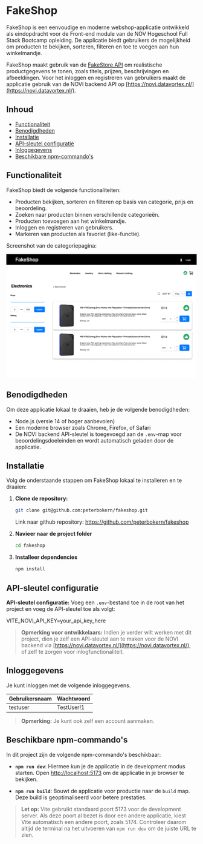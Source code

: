 # FakeShop

FakeShop is een eenvoudige en moderne webshop-applicatie ontwikkeld als eindopdracht voor de Front-end module van de NOV Hogeschool Full Stack Bootcamp opleiding. De applicatie biedt gebruikers de mogelijkheid om producten te bekijken, sorteren, filteren en toe te voegen aan hun winkelmandje.

FakeShop maakt gebruik van de [FakeStore API](https://fakestoreapi.com/) om realistische productgegevens te tonen, zoals titels, prijzen, beschrijvingen en afbeeldingen. Voor het inloggen en registreren van gebruikers maakt de applicatie gebruik van de NOVI backend API op [https://novi.datavortex.nl/](https://novi.datavortex.nl/). 


## Inhoud

- [Functionaliteit](#functionaliteit)
- [Benodigdheden](#benodigdheden)
- [Installatie](#installatie)
- [API-sleutel configuratie](#api-sleutel-configuratie)
- [Inloggegevens](#inloggegevens)
- [Beschikbare npm-commando's](#beschikbare-npm-commando's)

## Functionaliteit

FakeShop biedt de volgende functionaliteiten:
- Producten bekijken, sorteren en filteren op basis van categorie, prijs en beoordeling.
- Zoeken naar producten binnen verschillende categorieën.
- Producten toevoegen aan het winkelmandje.
- Inloggen en registreren van gebruikers.
- Markeren van producten als favoriet (like-functie).

Screenshot van de categoriepagina:

![img.png](img.png)

## Benodigdheden

Om deze applicatie lokaal te draaien, heb je de volgende benodigdheden:

- Node.js (versie 14 of hoger aanbevolen)
- Een moderne browser zoals Chrome, Firefox, of Safari
- De NOVI backend API-sleutel is toegevoegd aan de `.env`-map voor beoordelingsdoeleinden en wordt automatisch geladen door de applicatie.
  
## Installatie

Volg de onderstaande stappen om FakeShop lokaal te installeren en te draaien:

1. **Clone de repository:**
   ```bash
   git clone git@github.com:peterbokern/fakeshop.git
    ````
    Link naar github repository: <https://github.com/peterbokern/fakeshop>


2. **Navieer naar de project folder**
   ```bash
   cd fakeshop
   
3. **Installeer dependencies**
   ```bash
   npm install

## API-sleutel configuratie


**API-sleutel configuratie:**
   Voeg een `.env`-bestand toe in de root van het project en voeg de API-sleutel toe als volgt:

   VITE_NOVI_API_KEY=your_api_key_here

> **Opmerking voor ontwikkelaars:** Indien je verder wilt werken met dit project, dien je zelf een API-sleutel aan te maken voor de NOVI backend via [https://novi.datavortex.nl/](https://novi.datavortex.nl/), of zelf te zorgen voor inlogfunctionaliteit.


## Inloggegevens

Je kunt inloggen met de volgende inloggegevens.

| Gebruikersnaam | Wachtwoord      |
|----------------|-----------------|
| testuser       | TestUser!1      |

> **Opmerking:** Je kunt ook  zelf een account aanmaken.

## Beschikbare npm-commando's

In dit project zijn de volgende npm-commando's beschikbaar:

- **`npm run dev`**: Hiermee kun je de applicatie in de development modus starten. Open [http://localhost:5173](http://localhost:5173) om de applicatie in je browser te bekijken.

- **`npm run build`**: Bouwt de applicatie voor productie naar de `build` map. Deze build is geoptimaliseerd voor betere prestaties.


> **Let op:** Vite gebruikt standaard poort 5173 voor de development server. Als deze poort al bezet is door een andere applicatie, kiest Vite automatisch een andere poort, zoals 5174. Controleer daarom altijd de terminal na het uitvoeren van `npm run dev` om de juiste URL te zien.




